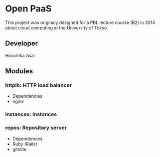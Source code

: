 # Open PaaS

This project was originaly designed for a PBL lecture course (B2) in 2014
about cloud computing at the University of Tokyo.

## Developer
Hirochika Asai

## Modules

### httplb: HTTP load balancer
- Dependencies
 - nginx

### instances: Instances

### repos: Repository server
- Dependencies
 - Ruby (Rails)
 - gitolite
